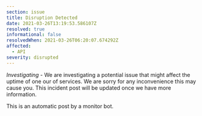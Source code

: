 ```yaml
---
section: issue
title: Disruption Detected
date: 2021-03-26T13:19:53.586107Z
resolved: true
informational: false
resolvedWhen: 2021-03-26T06:20:07.674292Z
affected:
  - API
severity: disrupted
---
```

*Investigating* - We are investigating a potential issue that might affect the uptime of one our of services. We are sorry for any inconvenience this may cause you. This incident post will be updated once we have more information.

This is an automatic post by a monitor bot.
        